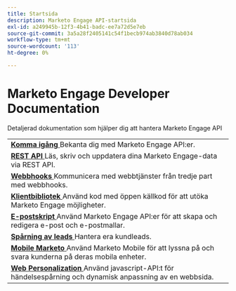 ```yaml
---
title: Startsida
description: Marketo Engage API-startsida
exl-id: a249945b-12f3-4b41-badc-ee7a72d5e7eb
source-git-commit: 3a5a28f2405141c54f1becb974ab3840d78ab034
workflow-type: tm+mt
source-wordcount: '113'
ht-degree: 0%

---
```


# Marketo Engage Developer Documentation

Detaljerad dokumentation som hjälper dig att hantera Marketo Engage API

<table>
    <tbody>
        <tr>
                <td>
                    <a href="getting-started.md">
                        <strong>Komma igång</strong>
                    </a> Bekanta dig med Marketo Engage API:er.</td>
            </tr>
            <tr>
                    <td>
                        <a href="https://developer.adobe.com/marketo-apis/">
                            <strong> REST API </strong>
                        </a> Läs, skriv och uppdatera dina Marketo Engage-data via REST API.</td>
                </tr>
                <tr>
                        <td>
                            <a href="webhooks/webhooks.md">
                                <strong> Webbhooks </strong>
                            </a> Kommunicera med webbtjänster från tredje part med webbhooks.</td>
                    </tr>
                    <tr>
                            <td>
                                <a href="https://github.com/Marketo/Community-Supported-Client-Libraries">
                                    <strong> Klientbibliotek </strong>
                                </a> Använd kod med öppen källkod för att utöka Marketo Engage möjligheter.</td>
                        </tr>
                        <tr>
                                <td>
                                    <a href="email-scripting.md">
                                        <strong> E-postskript </strong>
                                    </a> Använd Marketo Engage API:er för att skapa och redigera e-post och e-postmallar.</td>
                            </tr>
                            <tr>
                                    <td>
                                        <a href="javascript-api/lead-tracking.md">
                                            <strong> Spårning av leads </strong>
                                        </a> Hantera era kundleads.</td>
                                </tr>
                                <tr>
                                        <td>
                                            <a href="mobile/mobile.md">
                                                <strong>Mobile Marketo</strong>
                                            </a> Använd Marketo Mobile för att lyssna på och svara kunderna på deras mobila enheter.</td>
                                    </tr>
                                    <tr>
                                            <td>
                                                <a href="javascript-api/web-personalization.md">
                                                    <strong> Web Personalization </strong>
                                                </a> Använd javascript-API:t för händelsespårning och dynamisk anpassning av en webbsida.</td>
                                        </tr>
                                    </tbody>
                                </table>
